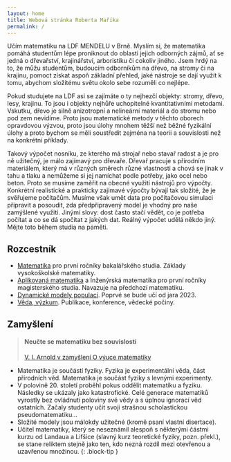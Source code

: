 ```yaml
---
layout: home
title: Webová stránka Roberta Maříka
permalink: /
---
```


Učím matematiku na LDF MENDELU v Brně. Myslím si, že matematika pomáhá studentům lépe proniknout do oblasti jejich odborných zájmů, ať se jedná o dřevařství, krajinářství, arboristiku či cokoliv jiného. Jsem hrdý na to, že můžu studentům, budoucím odborníkům na dřevo, na stromy či na krajinu, pomoct získat aspoň základní přehled, jaké nástroje se dají využít k tomu, abychom složitému světu okolo sebe rozuměli co nejlépe.

Pokud studujete na LDF asi se zajímáte o ty nejhezčí objekty: stromy, dřevo, lesy, krajinu. To jsou i objekty nejhůře uchopitelné kvantitativními metodami. Vskutku, dřevo je silně anizotropní a nelineární materiál a do stromu nebo pod zem nevidíme. Proto jsou matematické metody v těchto oborech opravdovou výzvou, proto jsou úlohy mnohem těžší než běžné fyzikální úlohy a proto bychom se měli soustředit zejména na teorii a souvislosti než na konkrétní příklady.

Takový výpočet nosníku, ze kterého má strojař nebo stavař radost a je pro ně užitečný, je málo zajímavý pro dřevaře. Dřevař pracuje s přírodním materiálem, který má v různých směrech různé vlastnosti a chová se jinak v tahu a tlaku a nemůžeme si jej namíchat podle potřeby, jako ocel nebo beton. Proto se musíme zaměřit na obecné využití nástrojů pro výpočty. Konkrétní realistické a prakticky zajímavé výpočty bývají tak složité, že je svěřujeme počítačům. Musíme však umět data pro počítačovou simulaci připravit a posoudit, zda předpřipravený model je vhodný pro naše zamýšlené využití. Jinými slovy: dost často stačí vědět, co je potřeba počítat a co se dá spočítat z jakých dat. Reálný výpočet udělá někdo jiný. Mějte toto během studia na paměti.


## Rozcestník


* [Matematika](/pages/mt) pro první ročníky bakalářského studia. Základy vysokoškolské matematiky.
* [Aplikovaná matematika](/pages/am) a Inženýrská matematika pro první ročníky magisterského studia. Navazuje na předchozí matematiku.
* [Dynamické modely populací](https://robert-marik.github.io/dmp). Poprvé se bude učí od jara 2023. 
* [Věda, výzkum](/pages/research). Publikace, konference, vědecké počiny.

## Zamyšlení

> #### Neučte se matematiku bez souvislostí 
>
>[V. I. Arnold v zamyšlení O výuce matematiky](https://www.uni-muenster.de/Physik.TP/~munsteg/arnold.html)
>
  * Matematika je součástí fyziky. Fyzika je experimentální věda, část přírodních věd. Matematika je součást fyziky s levnými experimenty.
  * V polovině 20. století proběhl pokus oddělit matematiku a fyziku. Následky se ukázaly jako katastrofické. Celé generace matematiků vyrostly bez ovládnutí poloviny své vědy a s úplnou  ignorací věd ostatních. Začaly studenty učit svoji strašnou scholastickou pseudomatematiku...
  * Složité modely jsou málokdy užitečné (kromě psaní vlastní disertace).
  * Učitel matematiky, který se neseznámil alespoň s některými částmi kurzu od Landaua a Lifšice (slavný kurz teoretické fyziky, pozn. překl.), se stane reliktem stejně jako ten, kdo nezná rozdíl mezi otevřenou a uzavřenou množinou.
{: .block-tip }


